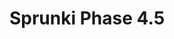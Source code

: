 ---
slug: sprunki-phase-45-2359
title: Sprunki Phase 4.5
description: "Sprunki Phase 4.5 is an exciting online game. Play for free directly in your browser!"
icon: /images/popular_mods/Sprunki Phase 4.5.png
url: https://wowtbc.net/sprunkin/sprunki-phase4.5/index.html
previewImage: /images/popular_mods/Sprunki Phase 4.5.png
type: popular mods

# SEO配置
seo:
  title: "Sprunki Phase 4.5 - Play Free Online Game | Fun Browser Games"
  description: "Sprunki Phase 4.5 - Play this fun online game for free in your browser. No download required!"
  ogImage: "/images/popular_mods/Sprunki Phase 4.5.png"
  keywords: "sprunki-phase-45-2359, online game, browser game, free game, popular mods game, play online"

videoUrls:
  - https://www.youtube.com/embed/example1
  - https://www.youtube.com/embed/example2

whyPlay:
  title: "Why Play Sprunki Phase 4.5?"
  items:
    - "Immersive Gameplay: Sprunki Phase 4.5 offers an engaging and immersive gaming experience that will keep you entertained for hours"
    - "Challenging Levels: Test your skills with increasingly difficult challenges and obstacles"
    - "Beautiful Graphics: Enjoy stunning visuals and smooth animations that bring the game world to life"
    - "Regular Updates: New content and features are added regularly to keep the game fresh and exciting"
    - "Free to Play: Experience all the fun without spending a penny"
    - "Community Features: Connect with other players, share strategies, and compete for high scores"
    - "Cross-Platform: Play on any device with a web browser, no downloads required"

features:
  title: "Key Features of Sprunki Phase 4.5"
  image: "/images/popular_mods/Sprunki Phase 4.5.png"
  items:
    - "Intuitive Controls: Easy to learn controls make Sprunki Phase 4.5 accessible for players of all skill levels"
    - "Multiple Game Modes: Enjoy various gameplay options that provide different challenges and experiences"
    - "Character Customization: Personalize your gaming experience with unique characters and items"
    - "Achievement System: Complete special tasks to earn rewards and recognition"
    - "Leaderboards: Compete with players worldwide and see who can achieve the highest scores"

characteristics:
  title: "Game Characteristics"
  image: "/images/popular_mods/Sprunki Phase 4.5.png"
  items:
    - "Genre: Popular mods game with elements of strategy and skill"
    - "Difficulty: Suitable for both casual gamers and those seeking a challenge"
    - "Play Time: Quick sessions or extended gameplay, depending on your preference"
    - "Art Style: Vibrant and engaging visuals that enhance the gaming experience"
    - "Sound Design: Immersive audio that complements the gameplay perfectly"

info: "Sprunki Phase 4.5 is an exciting online game that offers players a unique and engaging gaming experience. With its intuitive controls, stunning visuals, and challenging gameplay, Sprunki Phase 4.5 provides hours of entertainment for players of all ages and skill levels. Whether you're looking for a quick gaming session during a break or an extended play session, Sprunki Phase 4.5 delivers an immersive experience that will keep you coming back for more. The game features multiple levels of increasing difficulty, ensuring that players are constantly challenged as they progress. With regular updates adding new content and features, Sprunki Phase 4.5 remains fresh and exciting, providing endless entertainment options for its growing community of players."

howToPlayIntro: "Welcome to Sprunki Phase 4.5! This guide will walk you through the basics and help you master the game. Whether you're a beginner or looking to improve your skills, these tips and instructions will enhance your gaming experience."

howToPlaySteps:
  - title: "Getting Started"
    description: "Begin your Sprunki Phase 4.5 adventure by familiarizing yourself with the controls. Use your keyboard or mouse to navigate through the game interface. The tutorial will guide you through the basic mechanics and help you understand the objectives."
  - title: "Understanding the Objectives"
    description: "In Sprunki Phase 4.5, your main goal is to progress through levels by completing specific objectives. Each level presents unique challenges that require different strategies and approaches."
  - title: "Mastering the Controls"
    description: "Practice using the controls to improve your precision and reaction time. Sprunki Phase 4.5 requires quick reflexes and strategic thinking to overcome obstacles and defeat opponents."
  - title: "Utilizing Power-ups"
    description: "Collect power-ups throughout the game to enhance your abilities and overcome difficult challenges. Each power-up offers unique advantages that can be crucial for success."
  - title: "Developing Strategies"
    description: "As you progress in Sprunki Phase 4.5, develop effective strategies for different scenarios. Analyze patterns, anticipate challenges, and adapt your approach to maximize your performance."

faq:
  title: "Frequently Asked Questions about Sprunki Phase 4.5"
  items:
    - question: "Is Sprunki Phase 4.5 free to play?"
      answer: "Yes, Sprunki Phase 4.5 is completely free to play directly in your web browser. No downloads or purchases are required to enjoy the full game experience."
    - question: "Can I play Sprunki Phase 4.5 on mobile devices?"
      answer: "Yes, Sprunki Phase 4.5 is optimized for both desktop and mobile play. You can enjoy the game on any device with a web browser and internet connection."
    - question: "Are there any in-game purchases?"
      answer: "While Sprunki Phase 4.5 is free to play, there may be optional in-game purchases available for cosmetic items or additional features that don't affect core gameplay."
    - question: "How often is Sprunki Phase 4.5 updated?"
      answer: "The developers regularly update Sprunki Phase 4.5 with new content, features, and improvements based on player feedback and game performance."
    - question: "Can I play Sprunki Phase 4.5 offline?"
      answer: "Currently, Sprunki Phase 4.5 requires an internet connection to play as it's a browser-based online game."
    - question: "Is Sprunki Phase 4.5 suitable for children?"
      answer: "Yes, Sprunki Phase 4.5 is designed to be family-friendly and suitable for players of all ages."
    - question: "How do I report bugs or issues?"
      answer: "If you encounter any problems while playing Sprunki Phase 4.5, you can report them through the game's support page or contact the developers directly through their website."
    - question: "Still Have Questions?"
      answer: "If you have additional questions about Sprunki Phase 4.5 that aren't covered in this FAQ, please visit our support center or contact our customer service team for assistance."
---